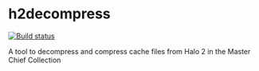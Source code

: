 # h2decompress
[![Build status](https://ci.appveyor.com/api/projects/status/6miyhl4r4bpink6e/branch/master?svg=true)](https://ci.appveyor.com/project/num0005/h2cachetool/branch/master)

A tool to decompress and compress cache files from Halo 2 in the Master Chief Collection
